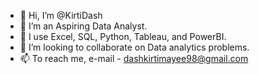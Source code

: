 - 👋 Hi, I’m @KirtiDash
- 👀 I’m an Aspiring Data Analyst.
- 🌱 I use Excel, SQL, Python, Tableau, and PowerBI.
- 💞️ I’m looking to collaborate on Data analytics problems.
- 📫 To reach me, e-mail - dashkirtimayee98@gmail.com

<!---
KirtiDash/KirtiDash is a ✨ special ✨ repository because its `README.md` (this file) appears on your GitHub profile.
You can click the Preview link to take a look at your changes.
--->
